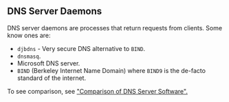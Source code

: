 ## DNS Server Daemons

DNS server daemons are processes that return requests from clients. Some know ones are:

- `djbdns` - Very secure DNS alternative to `BIND`.
- `dnsmasq`.
- Microsoft DNS server.
- `BIND` (Berkeley Internet Name Domain) where `BIND9` is the de-facto standard of the internet.

To see comparison, see ["Comparison of DNS Server Software".](https://en.wikipedia.org/wiki/Comparison_of_DNS_server_software)
